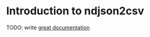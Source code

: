# Introduction to ndjson2csv

TODO: write [great documentation](http://jacobian.org/writing/what-to-write/)
